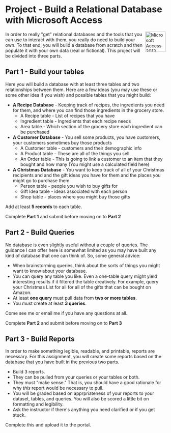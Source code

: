 # Project - Build a Relational Database with Microsoft Access

<a title="By Micrososft [Public domain], via Wikimedia Commons" href="https://commons.wikimedia.org/wiki/File%3AMicrosoft_Access_2013_logo.svg"><img width="64" alt="Microsoft Access 2013 logo" src="https://upload.wikimedia.org/wikipedia/commons/thumb/3/37/Microsoft_Access_2013_logo.svg/64px-Microsoft_Access_2013_logo.svg.png" style="float:right;"/></a>

In order to really "get" relational databases and the tools that you can use to interact with them, you really do need to build your own. To that end, you will build a database from scratch and then populate it with your own data \(real or fictional\).  This project will be divided into three parts.

## Part 1 - Build your tables

Here you will build a database with at least three tables and two relationships between them. Here are a few ideas \(you may use these or some other idea if you wish\) and possible tables that you might build:

* **A Recipe Database** - Keeping track of recipes, the ingredients you need for them, and where you can find those ingredients in the grocery store.
  * A Recipe table - List of recipes that you have
  * Ingredient table - Ingredients that each recipe needs
  * Area table - Which section of the grocery store each ingredient can be purchased
* **A Customer Database** - You sell some products, you have customers, your customers sometimes buy those products
  * A Customer table - customers and their demographic info
  * A Product table - These are all of the things you sell
  * An Order table - This is going to link a customer to an item that they bought and how many \(You might use a calculated field here\)
* **A Christmas Database** - You want to keep track of all of your Christmas recipients and and the gift ideas you have for them and the places you might go to purchase them.
  * Person table - people you wish to buy gifts for
  * Gift Idea table - ideas associated with each person
  * Shop table - places where you might buy those gifts

Add at least **5 records** to each table.

Complete **Part 1** and submit before moving on to **Part 2**

## Part 2 - Build Queries

No database is even slightly useful without a couple of queries. The guidance I can offer here is somewhat limited as you may have built any kind of database that one can think of. So, some general advice:

* When brainstorming queries, think about the sorts of things you might want to know about your database.
* You can query any table you like. Even a one-table query might yield interesting results if it filtered the table creatively. For example, query your Christmas List for all for all of the gifts that can be bought on Amazon.
* At least **one query** must pull data from **two or more tables**.
* You must create at least **3 queries**.

Come see me or email me if you have any questions at all.

Complete **Part 2** and submit before moving on to **Part 3**

## Part 3 - Build Reports

In order to make something legible, readable, and printable, reports are necessary. For this assignment, you will create some reports based on the database that you have built in the previous two parts.

* Build 3 reports.
* They can be pulled from your queries or your tables or both.
* They must "make sense." That is, you should have a good rationale for why _this_ report would be necessary to pull.
* You will be graded based on apprpriateness of your reports to your dataset, tables, and queries. You will also be scored a little bit on formatting and legibility.
* Ask the instructor if there's anything you need clarified or if you get stuck.

Complete this and upload it to the portal.
